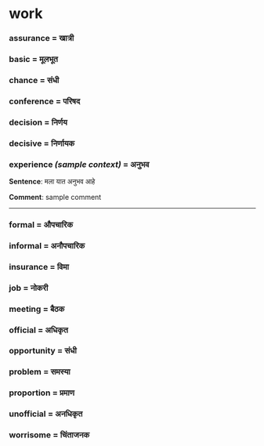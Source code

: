 # work

### assurance = खात्री

### basic = मूलभूत

### chance = संधी

### conference = परिषद

### decision = निर्णय

### decisive = निर्णायक

### experience *(sample context)* = अनुभव

**Sentence**: मला यात अनुभव  आहे

**Comment**: sample comment

---
### formal = औपचारिक

### informal = अनौपचारिक

### insurance = विमा

### job = नोकरी

### meeting = बैठक

### official = अधिकृत

### opportunity = संधी

### problem = समस्या

### proportion = प्रमाण

### unofficial = अनधिकृत

### worrisome = चिंताजनक

